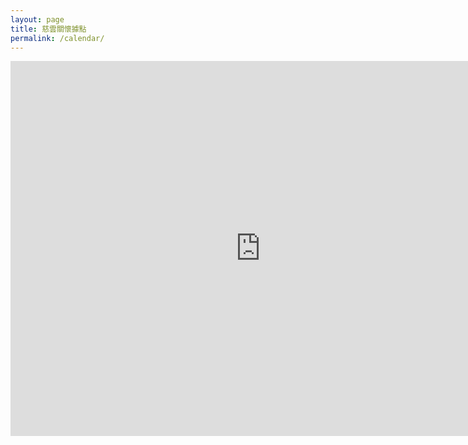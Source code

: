 ```yaml
---
layout: page
title: 慈雲關懷據點
permalink: /calendar/
---
```

<iframe src="https://calendar.google.com/calendar/embed?showTitle=0&amp;height=600&amp;wkst=1&amp;bgcolor=%23FFFFFF&amp;src=tytca.org%40gmail.com&amp;color=%231B887A&amp;ctz=Asia%2FTaipei" style="border-width:0" width="800" height="600" frameborder="0" scrolling="no"></iframe>

